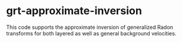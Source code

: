 # grt-approximate-inversion
This code supports the approximate inversion of generalized Radon transforms for both layered as well as general background velocities.

